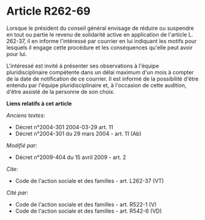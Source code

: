 # Article R262-69

Lorsque le président du conseil général envisage de réduire ou suspendre en tout ou partie le revenu de solidarité active en
application de l'article L. 262-37, il en informe l'intéressé par courrier en lui indiquant les motifs pour lesquels il
engage cette procédure et les conséquences qu'elle peut avoir pour lui. 

L'intéressé est invité à présenter ses observations à l'équipe pluridisciplinaire compétente dans un délai maximum d'un mois
à compter de la date de notification de ce courrier. Il est informé de la possibilité d'être entendu par l'équipe
pluridisciplinaire et, à l'occasion de cette audition, d'être assisté de la personne de son choix.

**Liens relatifs à cet article**

_Anciens textes_:

  - Décret n°2004-301 2004-03-29 art. 11
  - Décret n°2004-301 du 29 mars 2004 - art. 11 (Ab)

_Modifié par_:

  - Décret n°2009-404 du 15 avril 2009 - art. 2

_Cite_:

  - Code de l'action sociale et des familles - art. L262-37 (VT)

_Cité par_:

  - Code de l'action sociale et des familles - art. R522-1 (V)
  - Code de l'action sociale et des familles - art. R542-6 (VD)
